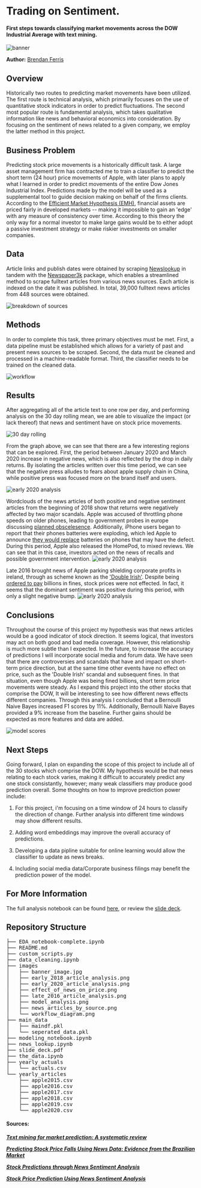 # Trading on Sentiment.
#### First steps towards classifying market movements across the DOW Industrial Average with text mining.

![banner](./images/banner_image.jpg) 

**Author:** [Brendan Ferris](https://www.linkedin.com/in/brendangferris/)

## Overview

Historically two routes to predicting market movements have been utilized. The first route is technical analysis, which primarily focuses on the use of quantitative stock indicators in order to predict fluctuations. The second most popular route is fundamental analysis, which takes qualitative information like news and behavioral economics into consideration. By focusing on the sentiment of news related to a given company, we employ the latter method in this project. 

## Business Problem

Predicting stock price movements is a historically difficult task. A large asset management firm has contracted me to train a classifier to predict the short term (24 hour) price movements of Apple, with later plans to apply what I learned in order to predict movements of the entire Dow Jones Industrial Index. Predictions made by the model will be used as a supplemental tool to guide decision making on behalf of the firms clients. According to the [Efficient Market Hypothesis (EMH)](https://www.sciencedirect.com/topics/economics-econometrics-and-finance/efficient-market-hypothesis), financial assets are priced fairly in developed markets -- making it impossible to gain an 'edge' with any measure of consistency over time. According to this theory the only way for a normal investor to make large gains would be to either adopt a passive investment strategy or make riskier investments on smaller companies. 

## Data

Article links and publish dates were obtained by scraping [Newslookup](https://www.newslookup.com/) in tandem with the [Newspaper3k](https://newspaper.readthedocs.io/en/latest/) package, which enables a streamlined method to scrape fulltext articles from various news sources. Each article is indexed on the date it was published. In total, 39,000 fulltext news articles from 448 sources were obtained.

![breakdown of sources](images/news_articles_by_source.png)

## Methods

In order to complete this task, three primary objectives must be met. First, a data pipeline must be established which allows for a variety of past and present news sources to be scraped. Second, the data must be cleaned and processed in a machine-readable format. Third, the classifier needs to be trained on the cleaned data.

![workflow](./images/workflow_diagram.png)

## Results

After aggregating all of the article text to one row per day, and performing analysis on the 30 day rolling mean, we are able to visualize the impact (or lack thereof) that news and sentiment have on stock price movements. 

![30 day rolling](images/effect_of_news_on_price.png)

From the graph above, we can see that there are a few interesting regions that can be explored. First, the period between January 2020 and March 2020 increase in negative news, which is also reflected by the drop in daily returns. By isolating the articles written over this time period, we can see that the negative press alludes to fears about apple supply chain in China, while positive press was focused more on the brand itself and users.

![early 2020 analysis](images/early_2020_article_analysis.png)

Wordclouds of the news articles of both positive and negative sentiment articles from the beginning of 2018 show that returns were negatively affected by two major scandals. Apple was accused of throttling phone speeds on older phones, leading to government probes in europe discussing [planned obscelesence](https://en.wikipedia.org/wiki/Planned_obsolescence). Additionally, iPhone users began to report that their phones batteries were exploding, which led Apple to announce [they would replace](https://support.apple.com/iphone/repair/service/battery-power) batteries on phones that may have the defect. During this period, Apple also released the HomePod, to mixed reviews. We can see that in this case, investors acted on the news of recalls and possible government intervention. 
![early 2020 analysis](images/early_2018_article_analysis.png)

Late 2016 brought news of Apple parking shielding corporate profits in ireland, through as scheme known as the ['Double Irish'](https://en.wikipedia.org/wiki/Double_Irish_arrangement). Despite being [ordered to pay](https://www.dw.com/en/juncker-says-apple-ruling-not-meant-to-attack-the-usa/a-19525846) billions in fines, stock prices were not effected. In fact, it seems that the dominant sentiment was positive during this period, with only a slight negative bump.
![early 2020 analysis](images/late_2016_article_analysis.png)


## Conclusions

Throughout the course of this project my hypothesis was that news articles would be a good indicator of stock direction. It seems logical, that investors may act on both good and bad media coverage. However, this relationship is much more subtle than I expected. In the future, to increase the accuracy of predictions I will incorporate social media and forum data. We have seen that there are controversies and scandals that have and impact on short-term price direction, but at the same time other events have no effect on price, such as the 'Double Irish' scandal and subsequent fines. In that situation, even though Apple was being fined billions, short term price movements were steady. As I expand this project into the other stocks that comprise the DOW, It will be interesting to see how different news effects different companies. Through this analysis I concluded that a Bernoulli Naive Bayes increased F1 scores by 11%. Additionally, Bernoulli Naive Bayes provided a 9% increase from the baseline. Further gains should be expected as more features and data are added.

![model scores](images/model_analysis.png)

## Next Steps

Going forward, I plan on expanding the scope of this project to include all of the 30 stocks which comprise the DOW. My hypothesis would be that news relating to each stock varies, making it difficult to accurately predict any one stock consistantly, however; many weak classifiers may produce good prediction overall. Some thoughts on how to improve prediction power include:

1) For this project, i'm focusing on a time window of 24 hours to classify the direction of change. Further analysis into different time windows may show different results. 

2) Adding word embeddings may improve the overall accuracy of predictions. 

3) Developing a data pipline suitable for online learning would allow the classifier to update as news breaks.

4) Including social media data/Corporate business filings may benefit the prediction power of the model. 

## For More Information

The full analysis notebook can be found [here](modeling_notebook.ipynb), or review the [slide deck](slide_deck.pdf).


## Repository Structure

<pre>
├── EDA_notebook-complete.ipynb
├── README.md
├── custom_scripts.py
├── data_cleaning.ipynb
├── images
│   ├── banner_image.jpg
│   ├── early_2018_article_analysis.png
│   ├── early_2020_article_analysis.png
│   ├── effect_of_news_on_price.png
│   ├── late_2016_article_analysis.png
│   ├── model_analysis.png
│   ├── news_articles_by_source.png
│   └── workflow_diagram.png
├── main_data
│   ├── maindf.pkl
│   └── seperated_data.pkl
├── modeling_notebook.ipynb
├── news_lookup.ipynb
├── slide_deck.pdf
├── the_data.ipynb
├── yearly_actuals
│   └── actuals.csv
└── yearly_articles
    ├── apple2015.csv
    ├── apple2016.csv
    ├── apple2017.csv
    ├── apple2018.csv
    ├── apple2019.csv
    └── apple2020.csv
</pre>

#### Sources:

***[Text mining for market prediction: A systematic review](https://www.sciencedirect.com/science/article/abs/pii/S0957417414003455?via%3Dihub)***

***[Predicting Stock Price Falls Using News Data: Evidence from the Brazilian Market](https://pubmed.ncbi.nlm.nih.gov/33223615/)***

***[Stock Predictions through News Sentiment Analysis](https://software.intel.com/content/www/us/en/develop/blogs/stock-predictions-through-news-sentiment-analysis.html)***

***[Stock  Price  Prediction  Using  News  Sentiment  Analysis](http://davidanastasiu.net/pdf/papers/2019-MohanMSVA-BDS-stock.pdf)***
